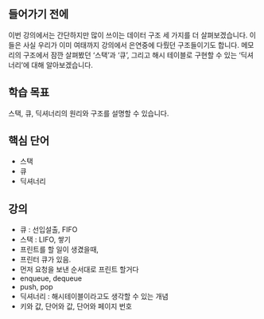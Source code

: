 ## 들어가기 전에

이번 강의에서는 간단하지만 많이 쓰이는 데이터 구조 세 가지를 더 살펴보겠습니다. 이들은 사실 우리가 이미 여태까지 강의에서 은연중에 다뤘던 구조들이기도 합니다. 메모리의 구조에서 잠깐 살펴봤던 ‘스택’과 ‘큐’, 그리고 해시 테이블로 구현할 수 있는 ‘딕셔너리’에 대해 알아보겠습니다.

## 학습 목표

스택, 큐, 딕셔너리의 원리와 구조를 설명할 수 있습니다.

## 핵심 단어

- 스택
- 큐
- 딕셔너리

## 강의

- 큐 : 선입설출, FIFO
- 스택 : LIFO, 쌓기
- 프린트를 할 일이 생겼을때,
- 프린터 큐가 있음.
- 먼저 요청을 보낸 순서대로 프린트 할거다
- enqueue, dequeue
- push, pop
- 딕셔너리 : 해시테이블이라고도 생각할 수 있는 개념
- 키와 값, 단어와 값, 단어와 페이지 번호
